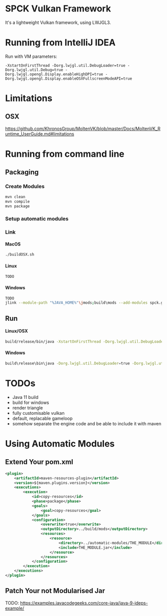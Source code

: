 # SPCK Vulkan Framework

It's a lightweight Vulkan framework, using LWJGL3.

# Running from IntelliJ IDEA

Run with VM parameters:

```
-XstartOnFirstThread -Dorg.lwjgl.util.DebugLoader=true -Dorg.lwjgl.util.Debug=true -Dorg.lwjgl.opengl.Display.enableHighDPI=true -Dorg.lwjgl.opengl.Display.enableOSXFullscreenModeAPI=true
```
# Limitations

## OSX
https://github.com/KhronosGroup/MoltenVK/blob/master/Docs/MoltenVK_Runtime_UserGuide.md#limitations

# Running from command line

## Packaging

### Create Modules

```bash
mvn clean
mvn compile
mvn package
```

### Setup automatic modules

### Link

#### MacOS
```bash
./buildOSX.sh
```

#### Linux
```bash
TODO
```

#### Windows
```bash
TODO
jlink --module-path "%JAVA_HOME%"\jmods;build\mods --add-modules spck.game --launcher APP=spck.game/spck.game.Main --output app
```

## Run

#### Linux/OSX
```bash
build/release/bin/java -XstartOnFirstThread -Dorg.lwjgl.util.DebugLoader=true -Dorg.lwjgl.util.Debug=true -Dorg.lwjgl.opengl.Display.enableHighDPI=true -Dorg.lwjgl.opengl.Display.enableOSXFullscreenModeAPI=true --module-path build/mods --add-modules org.lwjgl.vulkan.natives -m spck.game/spck.game.Main
```

#### Windows
```bash
build\release\bin\java -Dorg.lwjgl.util.DebugLoader=true -Dorg.lwjgl.util.Debug=true -Dorg.lwjgl.opengl.Display.enableHighDPI=true --module-path build\mods -m spck.game/spck.game.Main
```

# TODOs
- Java 11 build
- build for windows
- render triangle
- fully customisable vulkan
- default, replacable gameloop
- somehow separate the engine code and be able to include it with maven

# Using Automatic Modules

## Extend Your pom.xml
```xml
<plugin>
    <artifactId>maven-resources-plugin</artifactId>
    <version>${maven.plugins.version}</version>
    <executions>
        <execution>
            <id>copy-resources</id>
            <phase>package</phase>
            <goals>
                <goal>copy-resources</goal>
            </goals>
            <configuration>
                <overwrite>true</overwrite>
                <outputDirectory>../build/mods</outputDirectory>
                <resources>
                    <resource>
                        <directory>../automatic-modules/THE_MODULE</directory>
                        <include>THE_MODULE.jar</include>
                    </resource>
                </resources>
            </configuration>
        </execution>
    </executions>
</plugin>
```

## Patch Your not Modularised Jar

TODO: https://examples.javacodegeeks.com/core-java/java-9-jdeps-example/
